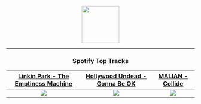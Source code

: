 <p align="center">
  <a href="https://www.tobiasmichael.de">
    <img src="https://tobiasmichael.de/assets/logo.gif" width="100" height="100"/>
  </a>
</p>

---

<h3 align="center">Spotify Top Tracks</h3>

[Linkin Park - The Emptiness Machine](https://open.spotify.com/track/1EDPVGbyPKJPeGqATwXZvN)|[Hollywood Undead - Gonna Be OK](https://open.spotify.com/track/6hITwZwhEnx0MI6CtzgFIq)|[MALIAN - Collide](https://open.spotify.com/track/5tUJdyUsnbarj4pVATRju0)
:---:|:----:|:----:
<img src="https://i.scdn.co/image/ab67616d00001e02b11a5489e8cb11dd22b930a0"/>|<img src="https://i.scdn.co/image/ab67616d00001e02c5c9f461ad3783aea78c04c4"/>|<img src="https://i.scdn.co/image/ab67616d00001e020fa535c2d90bed6d33722483"/>